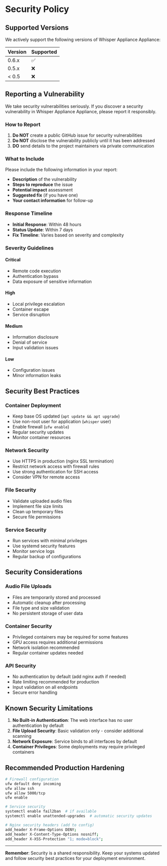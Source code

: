 # Security Policy

## Supported Versions

We actively support the following versions of Whisper Appliance Appliance:

| Version | Supported          |
| ------- | ------------------ |
| 0.6.x   | :white_check_mark: |
| 0.5.x   | :x:                |
| < 0.5   | :x:                |

## Reporting a Vulnerability

We take security vulnerabilities seriously. If you discover a security vulnerability in Whisper Appliance Appliance, please report it responsibly.

### How to Report

1. **Do NOT** create a public GitHub issue for security vulnerabilities
2. **Do NOT** disclose the vulnerability publicly until it has been addressed
3. **DO** send details to the project maintainers via private communication

### What to Include

Please include the following information in your report:

- **Description** of the vulnerability
- **Steps to reproduce** the issue
- **Potential impact** assessment
- **Suggested fix** (if you have one)
- **Your contact information** for follow-up

### Response Timeline

- **Initial Response**: Within 48 hours
- **Status Update**: Within 7 days
- **Fix Timeline**: Varies based on severity and complexity

### Severity Guidelines

#### Critical
- Remote code execution
- Authentication bypass
- Data exposure of sensitive information

#### High
- Local privilege escalation
- Container escape
- Service disruption

#### Medium
- Information disclosure
- Denial of service
- Input validation issues

#### Low
- Configuration issues
- Minor information leaks

## Security Best Practices

### Container Deployment
- Keep base OS updated (`apt update && apt upgrade`)
- Use non-root user for application (`whisper` user)
- Enable firewall (`ufw enable`)
- Regular security updates
- Monitor container resources

### Network Security
- Use HTTPS in production (nginx SSL termination)
- Restrict network access with firewall rules
- Use strong authentication for SSH access
- Consider VPN for remote access

### File Security
- Validate uploaded audio files
- Implement file size limits
- Clean up temporary files
- Secure file permissions

### Service Security
- Run services with minimal privileges
- Use systemd security features
- Monitor service logs
- Regular backup of configurations

## Security Considerations

### Audio File Uploads
- Files are temporarily stored and processed
- Automatic cleanup after processing
- File type and size validation
- No persistent storage of user data

### Container Security
- Privileged containers may be required for some features
- GPU access requires additional permissions
- Network isolation recommended
- Regular container updates needed

### API Security
- No authentication by default (add nginx auth if needed)
- Rate limiting recommended for production
- Input validation on all endpoints
- Secure error handling

## Known Security Limitations

1. **No Built-in Authentication**: The web interface has no user authentication by default
2. **File Upload Security**: Basic validation only - consider additional scanning
3. **Network Exposure**: Service binds to all interfaces by default
4. **Container Privileges**: Some deployments may require privileged containers

## Recommended Production Hardening

```bash
# Firewall configuration
ufw default deny incoming
ufw allow ssh
ufw allow 5000/tcp
ufw enable

# Service security
systemctl enable fail2ban  # if available
systemctl enable unattended-upgrades  # automatic security updates

# Nginx security headers (add to config)
add_header X-Frame-Options DENY;
add_header X-Content-Type-Options nosniff;
add_header X-XSS-Protection "1; mode=block";
```

---

**Remember**: Security is a shared responsibility. Keep your systems updated and follow security best practices for your deployment environment.